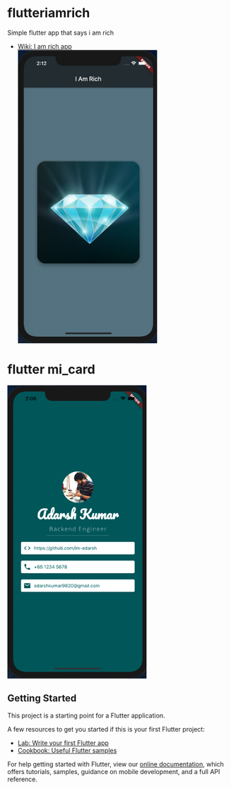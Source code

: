 # flutteriamrich

Simple flutter app that says i am rich <br>
- [Wiki: I am rich app](https://en.wikipedia.org/wiki/I_Am_Rich) <br>
![alt text](docs/im_rich.png)

# flutter mi_card

![alt text](docs/mi_card.png)

## Getting Started

This project is a starting point for a Flutter application.

A few resources to get you started if this is your first Flutter project:

- [Lab: Write your first Flutter app](https://flutter.dev/docs/get-started/codelab)
- [Cookbook: Useful Flutter samples](https://flutter.dev/docs/cookbook)

For help getting started with Flutter, view our
[online documentation](https://flutter.dev/docs), which offers tutorials,
samples, guidance on mobile development, and a full API reference.
